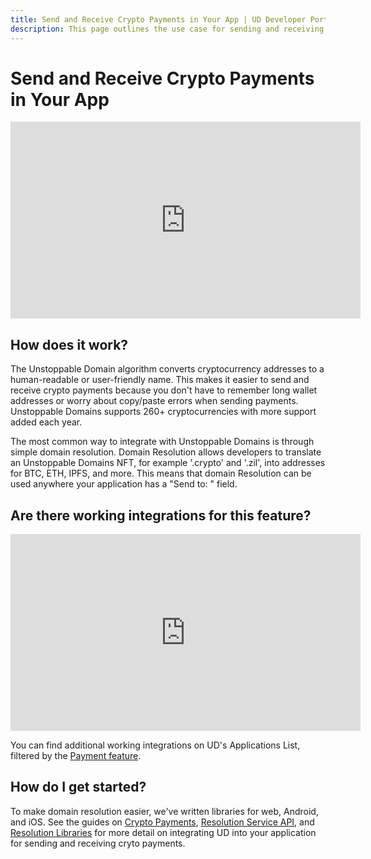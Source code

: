 ```yaml
---
title: Send and Receive Crypto Payments in Your App | UD Developer Portal
description: This page outlines the use case for sending and receiving crypto payments in your application.
---
```


# Send and Receive Crypto Payments in Your App

<div class="video-container">
<iframe width="560" height="315" src="https://www.youtube.com/embed/2HNAaf6rIec" title="YouTube video player" frameborder="0" allow="accelerometer; autoplay; clipboard-write; encrypted-media; gyroscope; picture-in-picture" allowfullscreen></iframe>
</div>

## How does it work?

The Unstoppable Domain algorithm converts cryptocurrency addresses to a human-readable or user-friendly name. This makes it easier to send and receive crypto payments because you don't have to remember long wallet addresses or worry about copy/paste errors when sending payments. Unstoppable Domains supports 260+ cryptocurrencies with more support added each year.

The most common way to integrate with Unstoppable Domains is through simple domain resolution. Domain Resolution allows developers to translate an Unstoppable Domains NFT, for example '.crypto' and '.zil', into addresses for BTC, ETH, IPFS, and more. This means that domain Resolution can be used anywhere your application has a "Send to: " field.

## Are there working integrations for this feature?

<div class="video-container">
<iframe width="560" height="315" src="https://www.youtube.com/embed/lKtkbcV5Td0" title="YouTube video player" frameborder="0" allow="accelerometer; autoplay; clipboard-write; encrypted-media; gyroscope; picture-in-picture" allowfullscreen></iframe>
</div>

You can find additional working integrations on UD's Applications List, filtered by the [Payment feature](https://unstoppabledomains.com/apps?filters=5).

## How do I get started?

To make domain resolution easier, we've written libraries for web, Android, and iOS. See the guides on [Crypto Payments](../crypto-payments/index.md), [Resolution Service API](../developer-toolkit/resolution-service-api.md), and [Resolution Libraries](../developer-toolkit/resolution-libraries/libraries-overview.md) for more detail on integrating UD into your application for sending and receiving cryto payments.
